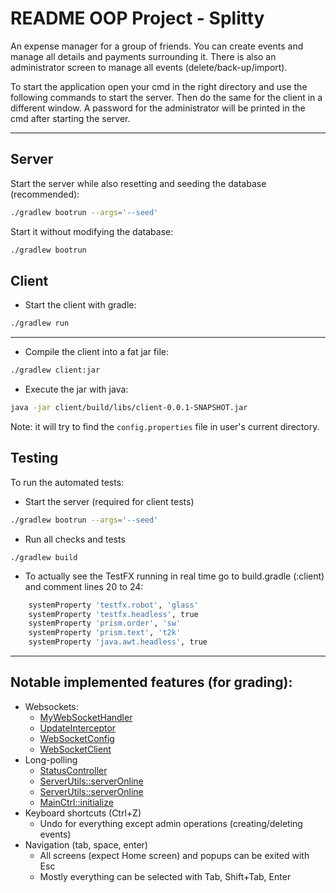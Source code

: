 # README OOP Project - Splitty
An expense manager for a group of friends. You can create events and manage all details and payments surrounding it.
There is also an administrator screen to manage all events (delete/back-up/import).

To start the application open your cmd in the right directory and use the following commands to start the server.
Then do the same for the client in a different window.
A password for the administrator will be printed in the cmd after starting the server.

---

## Server


Start the server while also resetting and seeding the database (recommended):

```bash
./gradlew bootrun --args='--seed'
```

Start it without modifying the database:

```bash
./gradlew bootrun
```

## Client

- Start the client with gradle:

```bash
./gradlew run
```

---

- Compile the client into a fat jar file:

```bash
./gradlew client:jar
```

- Execute the jar with java:

```bash
java -jar client/build/libs/client-0.0.1-SNAPSHOT.jar
```

Note: it will try to find the `config.properties` file in user's current directory.

## Testing

To run the automated tests:

- Start the server (required for client tests)

```bash
./gradlew bootrun --args='--seed'
```

- Run all checks and tests

```
./gradlew build
```

- To actually see the TestFX running in real time go to build.gradle (:client) and comment lines 20 to 24:

```bash
    systemProperty 'testfx.robot', 'glass'
    systemProperty 'testfx.headless', true
    systemProperty 'prism.order', 'sw'
    systemProperty 'prism.text', 't2k'
    systemProperty 'java.awt.headless', true
```

---

## Notable implemented features (for grading):
- Websockets:
  - [MyWebSocketHandler](server/src/main/java/server/component/MyWebSocketHandler.java)
  - [UpdateInterceptor](server/src/main/java/server/component/UpdateInterceptor.java)
  - [WebSocketConfig](server/src/main/java/server/component/WebSocketConfig.java)
  - [WebSocketClient](client/src/main/java/client/utils/WebSocketClient.java)
- Long-polling
  - [StatusController](server/src/main/java/server/api/StatusController.java)
  - [ServerUtils::serverOnline](client/src/main/java/client/utils/ServerUtils.java)
  - [ServerUtils::serverOnline](client/src/main/java/client/utils/ServerUtils.java)
  - [MainCtrl::initialize](client/src/main/java/client/scenes/MainCtrl.java)
- Keyboard shortcuts (Ctrl+Z)
  - Undo for everything except admin operations (creating/deleting events)
- Navigation (tab, space, enter)
  - All screens (expect Home screen) and popups can be exited with Esc
  - Mostly everything can be selected with Tab, Shift+Tab, Enter
